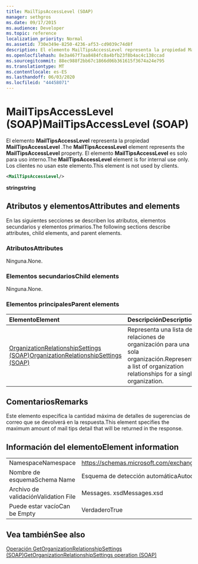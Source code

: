 ```yaml
---
title: MailTipsAccessLevel (SOAP)
manager: sethgros
ms.date: 09/17/2015
ms.audience: Developer
ms.topic: reference
localization_priority: Normal
ms.assetid: 730e349e-8250-4236-af53-cd9039c74d8f
description: El elemento MailTipsAccessLevel representa la propiedad MailTipsAccessLevel. El elemento MailTipsAccessLevel es solo para uso interno. Los clientes no usan este elemento.
ms.openlocfilehash: 8e3a467f7aa8484fc8a4bfb23f8b4ac4c138ccad
ms.sourcegitcommit: 88ec988f2bb67c1866d06b361615f3674a24e795
ms.translationtype: MT
ms.contentlocale: es-ES
ms.lasthandoff: 06/03/2020
ms.locfileid: "44458071"
---
```

# <a name="mailtipsaccesslevel-soap"></a><span data-ttu-id="62f72-105">MailTipsAccessLevel (SOAP)</span><span class="sxs-lookup"><span data-stu-id="62f72-105">MailTipsAccessLevel (SOAP)</span></span>

<span data-ttu-id="62f72-106">El elemento **MailTipsAccessLevel** representa la propiedad **MailTipsAccessLevel** .</span><span class="sxs-lookup"><span data-stu-id="62f72-106">The **MailTipsAccessLevel** element represents the **MailTipsAccessLevel** property.</span></span> <span data-ttu-id="62f72-107">El elemento **MailTipsAccessLevel** es solo para uso interno.</span><span class="sxs-lookup"><span data-stu-id="62f72-107">The **MailTipsAccessLevel** element is for internal use only.</span></span> <span data-ttu-id="62f72-108">Los clientes no usan este elemento.</span><span class="sxs-lookup"><span data-stu-id="62f72-108">This element is not used by clients.</span></span> 
  
```XML
<MailTipsAccessLevel/>
```

 <span data-ttu-id="62f72-109">**string**</span><span class="sxs-lookup"><span data-stu-id="62f72-109">**string**</span></span>
## <a name="attributes-and-elements"></a><span data-ttu-id="62f72-110">Atributos y elementos</span><span class="sxs-lookup"><span data-stu-id="62f72-110">Attributes and elements</span></span>

<span data-ttu-id="62f72-111">En las siguientes secciones se describen los atributos, elementos secundarios y elementos primarios.</span><span class="sxs-lookup"><span data-stu-id="62f72-111">The following sections describe attributes, child elements, and parent elements.</span></span>
  
### <a name="attributes"></a><span data-ttu-id="62f72-112">Atributos</span><span class="sxs-lookup"><span data-stu-id="62f72-112">Attributes</span></span>

<span data-ttu-id="62f72-113">Ninguna.</span><span class="sxs-lookup"><span data-stu-id="62f72-113">None.</span></span>
  
### <a name="child-elements"></a><span data-ttu-id="62f72-114">Elementos secundarios</span><span class="sxs-lookup"><span data-stu-id="62f72-114">Child elements</span></span>

<span data-ttu-id="62f72-115">Ninguna.</span><span class="sxs-lookup"><span data-stu-id="62f72-115">None.</span></span>
  
### <a name="parent-elements"></a><span data-ttu-id="62f72-116">Elementos principales</span><span class="sxs-lookup"><span data-stu-id="62f72-116">Parent elements</span></span>

|<span data-ttu-id="62f72-117">**Elemento**</span><span class="sxs-lookup"><span data-stu-id="62f72-117">**Element**</span></span>|<span data-ttu-id="62f72-118">**Descripción**</span><span class="sxs-lookup"><span data-stu-id="62f72-118">**Description**</span></span>|
|:-----|:-----|
|[<span data-ttu-id="62f72-119">OrganizationRelationshipSettings (SOAP)</span><span class="sxs-lookup"><span data-stu-id="62f72-119">OrganizationRelationshipSettings (SOAP)</span></span>](organizationrelationshipsettings-soap.md) <br/> |<span data-ttu-id="62f72-120">Representa una lista de relaciones de organización para una sola organización.</span><span class="sxs-lookup"><span data-stu-id="62f72-120">Represents a list of organization relationships for a single organization.</span></span>  <br/> |
   
## <a name="remarks"></a><span data-ttu-id="62f72-121">Comentarios</span><span class="sxs-lookup"><span data-stu-id="62f72-121">Remarks</span></span>

<span data-ttu-id="62f72-122">Este elemento especifica la cantidad máxima de detalles de sugerencias de correo que se devolverá en la respuesta.</span><span class="sxs-lookup"><span data-stu-id="62f72-122">This element specifies the maximum amount of mail tips detail that will be returned in the response.</span></span>
  
## <a name="element-information"></a><span data-ttu-id="62f72-123">Información del elemento</span><span class="sxs-lookup"><span data-stu-id="62f72-123">Element information</span></span>

|||
|:-----|:-----|
|<span data-ttu-id="62f72-124">Namespace</span><span class="sxs-lookup"><span data-stu-id="62f72-124">Namespace</span></span>  <br/> |https://schemas.microsoft.com/exchange/2010/Autodiscover  <br/> |
|<span data-ttu-id="62f72-125">Nombre de esquema</span><span class="sxs-lookup"><span data-stu-id="62f72-125">Schema Name</span></span>  <br/> |<span data-ttu-id="62f72-126">Esquema de detección automática</span><span class="sxs-lookup"><span data-stu-id="62f72-126">Autodiscover schema</span></span>  <br/> |
|<span data-ttu-id="62f72-127">Archivo de validación</span><span class="sxs-lookup"><span data-stu-id="62f72-127">Validation File</span></span>  <br/> |<span data-ttu-id="62f72-128">Messages. xsd</span><span class="sxs-lookup"><span data-stu-id="62f72-128">Messages.xsd</span></span>  <br/> |
|<span data-ttu-id="62f72-129">Puede estar vacío</span><span class="sxs-lookup"><span data-stu-id="62f72-129">Can be Empty</span></span>  <br/> |<span data-ttu-id="62f72-130">Verdadero</span><span class="sxs-lookup"><span data-stu-id="62f72-130">True</span></span>  <br/> |
   
## <a name="see-also"></a><span data-ttu-id="62f72-131">Vea también</span><span class="sxs-lookup"><span data-stu-id="62f72-131">See also</span></span>



[<span data-ttu-id="62f72-132">Operación GetOrganizationRelationshipSettings (SOAP)</span><span class="sxs-lookup"><span data-stu-id="62f72-132">GetOrganizationRelationshipSettings operation (SOAP)</span></span>](getorganizationrelationshipsettings-operation-soap.md)

